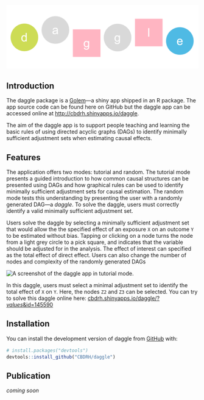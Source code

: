 
<!-- README.md is generated from README.Rmd. Please edit that file -->

![](inst/app/www/daggle-logo.png)

<!-- badges: start -->
<!-- badges: end -->

## Introduction

The daggle package is a [Golem](https://golemverse.org/)—a shiny app
shipped in an R package. The app source code can be found here on GitHub
but the daggle app can be accessed online at
<http://cbdrh.shinyapps.io/daggle>.

The aim of the daggle app is to support people teaching and learning the
basic rules of using directed acyclic graphs (DAGs) to identify
minimally sufficient adjustment sets when estimating causal effects.

## Features

The application offers two modes: tutorial and random. The tutorial mode
presents a guided introduction to how common causal structures can be
presented using DAGs and how graphical rules can be used to identify
minimally sufficient adjustment sets for causal estimation. The random
mode tests this understanding by presenting the user with a randomly
generated DAG—a *daggle*. To solve the daggle, users must correctly
identify a valid minimally sufficient adjustment set.

Users solve the daggle by selecting a minimally sufficient adjustment
set that would allow the the specified effect of an exposure `X` on an
outcome `Y` to be estimated without bias. Tapping or clicking on a node
turns the node from a light grey circle to a pick square, and indicates
that the variable should be adjusted for in the analysis. The effect of
interest can specified as the total effect of direct effect. Users can
also change the number of nodes and complexity of the randomly generated
DAGs

![A screenshot of the daggle app in tutorial
mode.](inst/app/www/daggle-example.png)

In this daggle, users must select a minimal adjustment set to identify
the total effect of `X` on `Y`. Here, the nodes `Z2` and `Z3` can be
selected. You can try to solve this daggle online here:
[cbdrh.shinyapps.io/daggle/?*values*&id=145590](https://cbdrh.shinyapps.io/daggle/?_values_&id=145590)

## Installation

You can install the development version of daggle from
[GitHub](https://github.com/) with:

``` r
# install.packages("devtools")
devtools::install_github("CBDRH/daggle")
```

## Publication

*coming soon*
